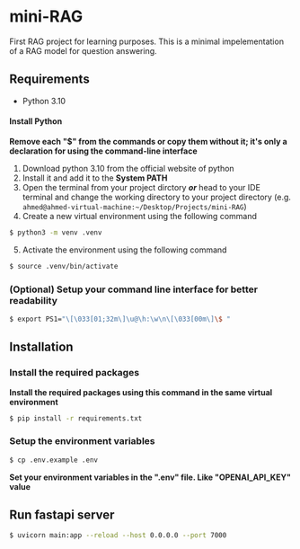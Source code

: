 # mini-RAG
First RAG project for learning purposes. This is a minimal impelementation of a RAG model for question answering.

## Requirements
- Python 3.10

#### Install Python
**Remove each "$" from the commands or copy them without it; it's only a declaration for using the command-line interface**
1) Download python 3.10 from the official website of python
2) Install it and add it to the **System PATH**
3) Open the terminal from your project dirctory ***or*** head to your IDE terminal and change the working directory to your project directory 
(e.g. ```ahmed@ahmed-virtual-machine:~/Desktop/Projects/mini-RAG```)
4) Create a new virtual environment using the following command 
```bash
$ python3 -m venv .venv
```
5) Activate the environment using the following command
```bash 
$ source .venv/bin/activate
```
### (Optional) Setup your command line interface for better readability
```bash
$ export PS1="\[\033[01;32m\]\u@\h:\w\n\[\033[00m\]\$ "
```

## Installation

### Install the required packages
**Install the required packages using this command in the same virtual environment**  
```bash
$ pip install -r requirements.txt
```

### Setup the environment variables

```bash
$ cp .env.example .env
```
**Set your environment variables in the ".env" file. Like "OPENAI_API_KEY" value**

## Run fastapi server
```bash
$ uvicorn main:app --reload --host 0.0.0.0 --port 7000
```